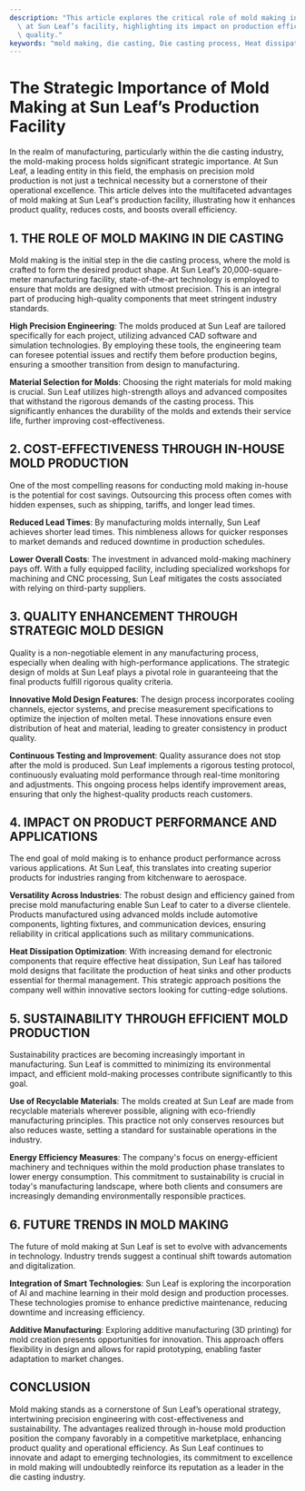 ```yaml
---
description: "This article explores the critical role of mold making in the manufacturing processes\
  \ at Sun Leaf’s facility, highlighting its impact on production efficiency and product\
  \ quality."
keywords: "mold making, die casting, Die casting process, Heat dissipation performance"
---
```

# The Strategic Importance of Mold Making at Sun Leaf’s Production Facility

In the realm of manufacturing, particularly within the die casting industry, the mold-making process holds significant strategic importance. At Sun Leaf, a leading entity in this field, the emphasis on precision mold production is not just a technical necessity but a cornerstone of their operational excellence. This article delves into the multifaceted advantages of mold making at Sun Leaf's production facility, illustrating how it enhances product quality, reduces costs, and boosts overall efficiency.

## 1. THE ROLE OF MOLD MAKING IN DIE CASTING

Mold making is the initial step in the die casting process, where the mold is crafted to form the desired product shape. At Sun Leaf’s 20,000-square-meter manufacturing facility, state-of-the-art technology is employed to ensure that molds are designed with utmost precision. This is an integral part of producing high-quality components that meet stringent industry standards. 

**High Precision Engineering**: The molds produced at Sun Leaf are tailored specifically for each project, utilizing advanced CAD software and simulation technologies. By employing these tools, the engineering team can foresee potential issues and rectify them before production begins, ensuring a smoother transition from design to manufacturing.

**Material Selection for Molds**: Choosing the right materials for mold making is crucial. Sun Leaf utilizes high-strength alloys and advanced composites that withstand the rigorous demands of the casting process. This significantly enhances the durability of the molds and extends their service life, further improving cost-effectiveness.

## 2. COST-EFFECTIVENESS THROUGH IN-HOUSE MOLD PRODUCTION

One of the most compelling reasons for conducting mold making in-house is the potential for cost savings. Outsourcing this process often comes with hidden expenses, such as shipping, tariffs, and longer lead times.

**Reduced Lead Times**: By manufacturing molds internally, Sun Leaf achieves shorter lead times. This nimbleness allows for quicker responses to market demands and reduced downtime in production schedules.

**Lower Overall Costs**: The investment in advanced mold-making machinery pays off. With a fully equipped facility, including specialized workshops for machining and CNC processing, Sun Leaf mitigates the costs associated with relying on third-party suppliers.

## 3. QUALITY ENHANCEMENT THROUGH STRATEGIC MOLD DESIGN

Quality is a non-negotiable element in any manufacturing process, especially when dealing with high-performance applications. The strategic design of molds at Sun Leaf plays a pivotal role in guaranteeing that the final products fulfill rigorous quality criteria.

**Innovative Mold Design Features**: The design process incorporates cooling channels, ejector systems, and precise measurement specifications to optimize the injection of molten metal. These innovations ensure even distribution of heat and material, leading to greater consistency in product quality.

**Continuous Testing and Improvement**: Quality assurance does not stop after the mold is produced. Sun Leaf implements a rigorous testing protocol, continuously evaluating mold performance through real-time monitoring and adjustments. This ongoing process helps identify improvement areas, ensuring that only the highest-quality products reach customers.

## 4. IMPACT ON PRODUCT PERFORMANCE AND APPLICATIONS

The end goal of mold making is to enhance product performance across various applications. At Sun Leaf, this translates into creating superior products for industries ranging from kitchenware to aerospace.

**Versatility Across Industries**: The robust design and efficiency gained from precise mold manufacturing enable Sun Leaf to cater to a diverse clientele. Products manufactured using advanced molds include automotive components, lighting fixtures, and communication devices, ensuring reliability in critical applications such as military communications.

**Heat Dissipation Optimization**: With increasing demand for electronic components that require effective heat dissipation, Sun Leaf has tailored mold designs that facilitate the production of heat sinks and other products essential for thermal management. This strategic approach positions the company well within innovative sectors looking for cutting-edge solutions.

## 5. SUSTAINABILITY THROUGH EFFICIENT MOLD PRODUCTION

Sustainability practices are becoming increasingly important in manufacturing. Sun Leaf is committed to minimizing its environmental impact, and efficient mold-making processes contribute significantly to this goal.

**Use of Recyclable Materials**: The molds created at Sun Leaf are made from recyclable materials wherever possible, aligning with eco-friendly manufacturing principles. This practice not only conserves resources but also reduces waste, setting a standard for sustainable operations in the industry.

**Energy Efficiency Measures**: The company's focus on energy-efficient machinery and techniques within the mold production phase translates to lower energy consumption. This commitment to sustainability is crucial in today's manufacturing landscape, where both clients and consumers are increasingly demanding environmentally responsible practices.

## 6. FUTURE TRENDS IN MOLD MAKING

The future of mold making at Sun Leaf is set to evolve with advancements in technology. Industry trends suggest a continual shift towards automation and digitalization.

**Integration of Smart Technologies**: Sun Leaf is exploring the incorporation of AI and machine learning in their mold design and production processes. These technologies promise to enhance predictive maintenance, reducing downtime and increasing efficiency.

**Additive Manufacturing**: Exploring additive manufacturing (3D printing) for mold creation presents opportunities for innovation. This approach offers flexibility in design and allows for rapid prototyping, enabling faster adaptation to market changes.

## CONCLUSION

Mold making stands as a cornerstone of Sun Leaf’s operational strategy, intertwining precision engineering with cost-effectiveness and sustainability. The advantages realized through in-house mold production position the company favorably in a competitive marketplace, enhancing product quality and operational efficiency. As Sun Leaf continues to innovate and adapt to emerging technologies, its commitment to excellence in mold making will undoubtedly reinforce its reputation as a leader in the die casting industry.

